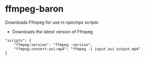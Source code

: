# ffmpeg-baron
Downloads Ffmpeg for use in npm/npx scripts

- Downloads the latest version of Ffmpeg

````
"scripts": {
    "ffmpeg:version": "ffmpeg -version",
    "ffmpeg:convert:avi:mp4": "ffmpeg -i input.avi output.mp4"
}
````
